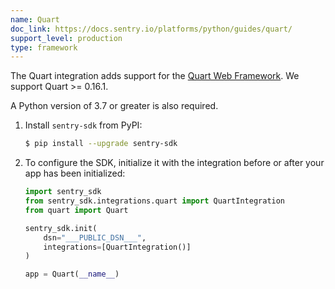 ```yaml
---
name: Quart
doc_link: https://docs.sentry.io/platforms/python/guides/quart/
support_level: production
type: framework
---
```


The Quart integration adds support for the [Quart Web
Framework](https://gitlab.com/pgjones/quart). We support Quart >= 0.16.1.

A Python version of 3.7 or greater is also required.

1. Install `sentry-sdk` from PyPI:

   ```bash
   $ pip install --upgrade sentry-sdk
   ```

2. To configure the SDK, initialize it with the integration before or after your app has been initialized:

   ```python
   import sentry_sdk
   from sentry_sdk.integrations.quart import QuartIntegration
   from quart import Quart

   sentry_sdk.init(
       dsn="___PUBLIC_DSN___",
       integrations=[QuartIntegration()]
   )

   app = Quart(__name__)
   ```

<!-- TODO-ADD-VERIFICATION-EXAMPLE -->
